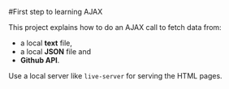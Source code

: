#First step to learning AJAX

This project explains how to do an AJAX call to fetch data from:

-   a local **text** file, 
-   a local **JSON** file and 
-   **Github API**.

Use a local server like `live-server` for serving the HTML pages.